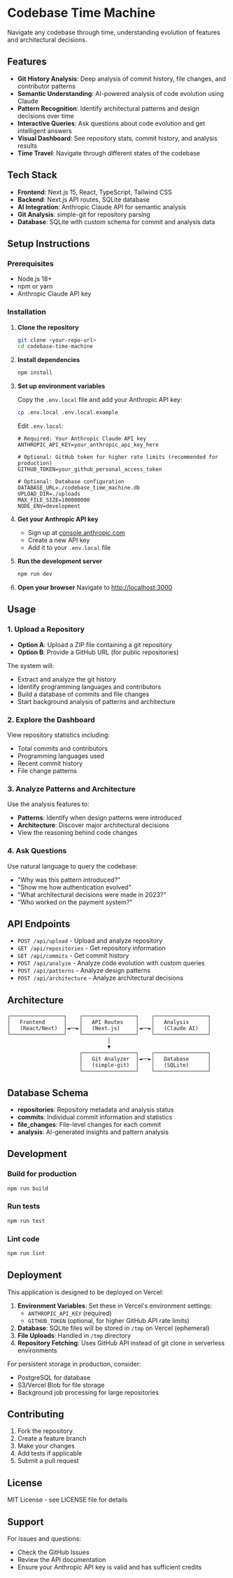 # Codebase Time Machine

Navigate any codebase through time, understanding evolution of features and architectural decisions.

## Features

- **Git History Analysis**: Deep analysis of commit history, file changes, and contributor patterns
- **Semantic Understanding**: AI-powered analysis of code evolution using Claude
- **Pattern Recognition**: Identify architectural patterns and design decisions over time
- **Interactive Queries**: Ask questions about code evolution and get intelligent answers
- **Visual Dashboard**: See repository stats, commit history, and analysis results
- **Time Travel**: Navigate through different states of the codebase

## Tech Stack

- **Frontend**: Next.js 15, React, TypeScript, Tailwind CSS
- **Backend**: Next.js API routes, SQLite database
- **AI Integration**: Anthropic Claude API for semantic analysis
- **Git Analysis**: simple-git for repository parsing
- **Database**: SQLite with custom schema for commit and analysis data

## Setup Instructions

### Prerequisites

- Node.js 18+ 
- npm or yarn
- Anthropic Claude API key

### Installation

1. **Clone the repository**
   ```bash
   git clone <your-repo-url>
   cd codebase-time-machine
   ```

2. **Install dependencies**
   ```bash
   npm install
   ```

3. **Set up environment variables**
   
   Copy the `.env.local` file and add your Anthropic API key:
   ```bash
   cp .env.local .env.local.example
   ```
   
   Edit `.env.local`:
   ```env
   # Required: Your Anthropic Claude API key
   ANTHROPIC_API_KEY=your_anthropic_api_key_here
   
   # Optional: GitHub token for higher rate limits (recommended for production)
   GITHUB_TOKEN=your_github_personal_access_token
   
   # Optional: Database configuration
   DATABASE_URL=./codebase_time_machine.db
   UPLOAD_DIR=./uploads
   MAX_FILE_SIZE=100000000
   NODE_ENV=development
   ```

4. **Get your Anthropic API key**
   - Sign up at [console.anthropic.com](https://console.anthropic.com/)
   - Create a new API key
   - Add it to your `.env.local` file

5. **Run the development server**
   ```bash
   npm run dev
   ```

6. **Open your browser**
   Navigate to [http://localhost:3000](http://localhost:3000)

## Usage

### 1. Upload a Repository

- **Option A**: Upload a ZIP file containing a git repository
- **Option B**: Provide a GitHub URL (for public repositories)

The system will:
- Extract and analyze the git history
- Identify programming languages and contributors
- Build a database of commits and file changes
- Start background analysis of patterns and architecture

### 2. Explore the Dashboard

View repository statistics including:
- Total commits and contributors
- Programming languages used
- Recent commit history
- File change patterns

### 3. Analyze Patterns and Architecture

Use the analysis features to:
- **Patterns**: Identify when design patterns were introduced
- **Architecture**: Discover major architectural decisions
- View the reasoning behind code changes

### 4. Ask Questions

Use natural language to query the codebase:
- "Why was this pattern introduced?"
- "Show me how authentication evolved"
- "What architectural decisions were made in 2023?"
- "Who worked on the payment system?"

## API Endpoints

- `POST /api/upload` - Upload and analyze repository
- `GET /api/repositories` - Get repository information
- `GET /api/commits` - Get commit history
- `POST /api/analyze` - Analyze code evolution with custom queries
- `POST /api/patterns` - Analyze design patterns
- `POST /api/architecture` - Analyze architectural decisions

## Architecture

```
┌─────────────────┐    ┌─────────────────┐    ┌─────────────────┐
│   Frontend      │    │   API Routes    │    │   Analysis      │
│   (React/Next)  │◄──►│   (Next.js)     │◄──►│   (Claude AI)   │
└─────────────────┘    └─────────────────┘    └─────────────────┘
                                │
                                ▼
                       ┌─────────────────┐    ┌─────────────────┐
                       │   Git Analyzer  │◄──►│   Database      │
                       │   (simple-git)  │    │   (SQLite)      │
                       └─────────────────┘    └─────────────────┘
```

## Database Schema

- **repositories**: Repository metadata and analysis status
- **commits**: Individual commit information and statistics
- **file_changes**: File-level changes for each commit
- **analysis**: AI-generated insights and pattern analysis

## Development

### Build for production
```bash
npm run build
```

### Run tests
```bash
npm run test
```

### Lint code
```bash
npm run lint
```

## Deployment

This application is designed to be deployed on Vercel:

1. **Environment Variables**: Set these in Vercel's environment settings:
   - `ANTHROPIC_API_KEY` (required)
   - `GITHUB_TOKEN` (optional, for higher GitHub API rate limits)
2. **Database**: SQLite files will be stored in `/tmp` on Vercel (ephemeral)
3. **File Uploads**: Handled in `/tmp` directory
4. **Repository Fetching**: Uses GitHub API instead of git clone in serverless environments

For persistent storage in production, consider:
- PostgreSQL for database
- S3/Vercel Blob for file storage
- Background job processing for large repositories

## Contributing

1. Fork the repository
2. Create a feature branch
3. Make your changes
4. Add tests if applicable
5. Submit a pull request

## License

MIT License - see LICENSE file for details

## Support

For issues and questions:
- Check the GitHub Issues
- Review the API documentation
- Ensure your Anthropic API key is valid and has sufficient credits
